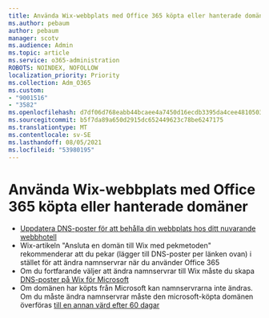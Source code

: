 ```yaml
---
title: Använda Wix-webbplats med Office 365 köpta eller hanterade domäner
ms.author: pebaum
author: pebaum
manager: scotv
ms.audience: Admin
ms.topic: article
ms.service: o365-administration
ROBOTS: NOINDEX, NOFOLLOW
localization_priority: Priority
ms.collection: Adm_O365
ms.custom:
- "9001516"
- "3582"
ms.openlocfilehash: d7df06d768eabb44bcaee4a7450d16ecdb3395da4cee4810503d3dae358736ab
ms.sourcegitcommit: b5f7da89a650d2915dc652449623c78be6247175
ms.translationtype: MT
ms.contentlocale: sv-SE
ms.lasthandoff: 08/05/2021
ms.locfileid: "53980195"
---
```

# <a name="using-wix-website-with-office-365-purchased-or-managed-domains"></a>Använda Wix-webbplats med Office 365 köpta eller hanterade domäner

- [Uppdatera DNS-poster för att behålla din webbplats hos ditt nuvarande webbhotell](https://docs.microsoft.com/microsoft-365/admin/dns/update-dns-records-to-retain-current-hosting-provider)
- Wix-artikeln "Ansluta en domän till Wix med pekmetoden" rekommenderar att du pekar (lägger till DNS-poster per länken ovan) i stället för att ändra namnservrar när du använder Office 365
- Om du fortfarande väljer att ändra namnservrar till Wix måste du skapa  [DNS-poster på Wix för Microsoft](https://docs.microsoft.com/microsoft-365/admin/dns/create-dns-records-at-wix?view=o365-worldwide)
- Om domänen har köpts från Microsoft kan namnservrarna inte ändras. Om du måste ändra namnservrar måste den microsoft-köpta domänen överföras  [till en annan värd efter 60 dagar](https://docs.microsoft.com/microsoft-365/admin/get-help-with-domains/transfer-a-domain-from-microsoft-to-another-host)